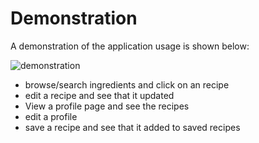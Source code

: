 # Demonstration

A demonstration of the application usage is shown below:

![demonstration](./FeatureRecording.gif)

* browse/search ingredients and click on an recipe
* edit a recipe and see that it updated
* View a profile page and see the recipes
* edit a profile
* save a recipe and see that it added to saved recipes